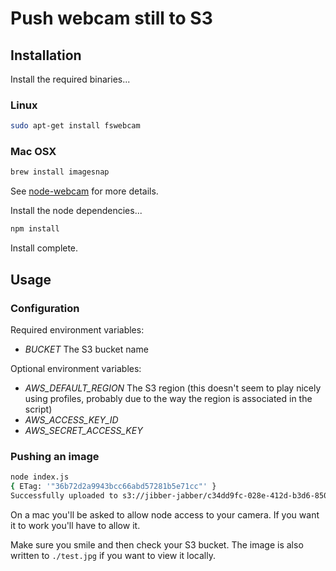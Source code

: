 # Push webcam still to S3

## Installation

Install the required binaries...

### Linux

```sh 
sudo apt-get install fswebcam
```

### Mac OSX

```sh
brew install imagesnap
```

See [node-webcam](https://www.npmjs.com/package/node-webcam) for more details.

Install the node dependencies...

```sh
npm install
```

Install complete.

## Usage

### Configuration

Required environment variables:

- *BUCKET* The S3 bucket name

Optional environment variables:

- *AWS_DEFAULT_REGION* The S3 region (this doesn't seem to play nicely using profiles, probably due to the way the region is associated in the script)
- *AWS_ACCESS_KEY_ID* 
- *AWS_SECRET_ACCESS_KEY*  

### Pushing an image

```sh
node index.js
{ ETag: '"36b72d2a9943bcc66abd57281b5e71cc"' }
Successfully uploaded to s3://jibber-jabber/c34dd9fc-028e-412d-b3d6-850acc56fabc.jpeg
```

On a mac you'll be asked to allow node access to your camera. If you want it to work you'll have to allow it.

Make sure you smile and then check your S3 bucket. The image is also written to `./test.jpg` if you want to view it locally.